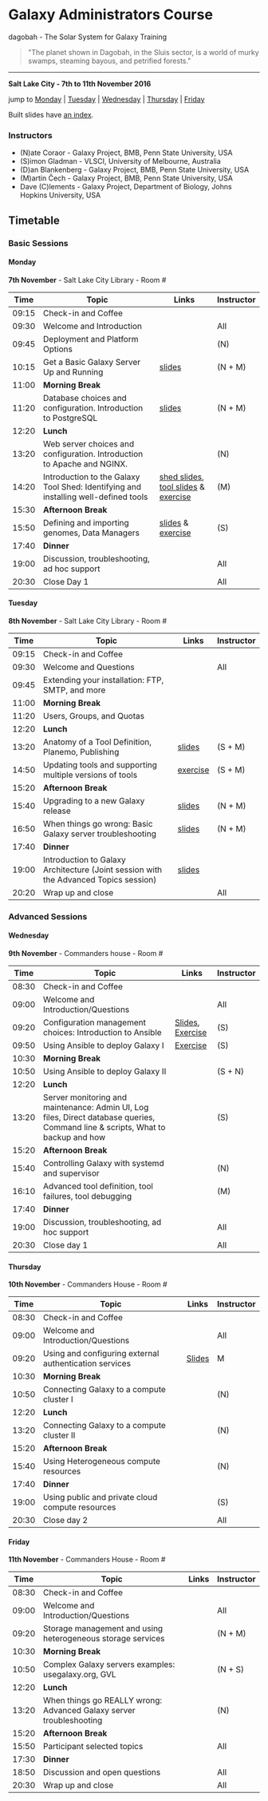 # Galaxy Administrators Course

dagobah - The Solar System for Galaxy Training
> "The planet shown in Dagobah, in the Sluis sector, is a world of murky swamps, steaming bayous, and petrified forests."

---
**Salt Lake City - 7th to 11th November 2016**

jump to [Monday](#monday) | [Tuesday](#tuesday) | [Wednesday](#wednesday) | [Thursday](#thursday) | [Friday](#friday)

Built slides have [an index](https://martenson.github.io/dagobah-training/).

### Instructors

* (N)ate Coraor - Galaxy Project, BMB, Penn State University, USA
* (S)imon Gladman - VLSCI, University of Melbourne, Australia
* (D)an Blankenberg - Galaxy Project, BMB, Penn State University, USA
* (M)artin Čech - Galaxy Project, BMB, Penn State University, USA
* Dave (C)lements - Galaxy Project, Department of Biology, Johns Hopkins University, USA

## Timetable
### Basic Sessions
#### Monday
**7th November** - Salt Lake City Library - Room #

| **Time** | **Topic** | **Links** | **Instructor** |
| -------- | --------- | --------- | ----------- |
| 09:15 | Check-in and Coffee |  |  |
| 09:30 | Welcome and Introduction |  | All |
| 09:45 | Deployment and Platform Options |  | (N) |
| 10:15 | Get a Basic Galaxy Server Up and Running | [slides](https://martenson.github.io/dagobah-training/02-basic-server/get-galaxy.html) | (N + M) |
| 11:00 | **Morning Break** | | |
| 11:20 | Database choices and configuration. Introduction to PostgreSQL | [slides](https://martenson.github.io/dagobah-training/03-databases/databases.html) | (N + M) |
| 12:20 | **Lunch** | | |
| 13:20 | Web server choices and configuration. Introduction to Apache and NGINX. |  | (N) |
| 14:20 | Introduction to the Galaxy Tool Shed: Identifying and installing well-defined tools | [shed slides](https://martenson.github.io/dagobah-training/05-tool-shed/shed_intro.html), [tool slides](https://martenson.github.io/dagobah-training/05-tool-shed/tool_installation.html) & [exercise](https://martenson.github.io/dagobah-training/05-tool-shed/ex-tool-management.html)| (M) |
| 15:30 | **Afternoon Break** | | |
| 15:50 | Defining and importing genomes, Data Managers | [slides](https://martenson.github.io/dagobah-training/06-reference-genomes/reference_genomes.html) & [exercise](intro/06-reference-genomes/ex06_reference_genomes.md) | (S) |
| 17:40 | **Dinner** |  |  |
| 19:00 | Discussion, troubleshooting, ad hoc support |  | All |
| 20:30 | Close Day 1 | | All |

#### Tuesday
**8th November** - Salt Lake City Library - Room #

| **Time** | **Topic** | **Links** | **Instructor** |
| -------- | --------- | --------- | ----------- |
| 09:15 | Check-in and Coffee |  |  |
| 09:30 | Welcome and Questions |  | All |
| 09:45 | Extending your installation: FTP, SMTP, and more|  |  |
| 11:00 | **Morning Break** | | |
| 11:20 | Users, Groups, and Quotas |  |  |
| 12:20 | **Lunch** | | |
| 13:20 | Anatomy of a Tool Definition, Planemo, Publishing | [slides](https://martenson.github.io/dagobah-training/09-tool-basics/tool-basics.html) | (S + M) |
| 14:50 | Updating tools and supporting multiple versions of tools | [exercise](https://martenson.github.io/dagobah-training/05-tool-shed/ex-advanced-tool-management.html) | (S + M) |
| 15:20 | **Afternoon Break** | | |
| 15:40 | Upgrading to a new Galaxy release | [slides](https://martenson.github.io/dagobah-training/10-upgrading-release/upgrading.html) | (N + M) |
| 16:50 | When things go wrong: Basic Galaxy server troubleshooting | [slides](https://martenson.github.io/dagobah-training/11-basic-troubleshooting/basic-troubleshooting.html) | (N + M) |
| 17:40 | **Dinner** |  |  |
| 19:00 | Introduction to Galaxy Architecture (Joint session with the Advanced Topics session) | [slides](https://martenson.github.io/dagobah-training/12-architecture/galaxy_architecture.html) |  |
| 20:20 | Wrap up and close | | All |

### Advanced Sessions

#### Wednesday
**9th November** - Commanders house - Room #

| **Time** | **Topic** | **Links** | **Instructor** |
| -------- | --------- | --------- | ----------- |
| 08:30 | Check-in and Coffee |  |  |
| 09:00 | Welcome and Introduction/Questions |  | All |
| 09:20 | Configuration management choices: Introduction to Ansible | [Slides](https://martenson.github.io/dagobah-training/001-ansible/ansible-introduction.html), [Exercise](https://github.com/martenson/dagobah-training/blob/master/advanced/001-ansible/ex1-intro-ansible.md) | (S) |
| 09:50 | Using Ansible to deploy Galaxy I |  [Exercise](https://github.com/martenson/dagobah-training/blob/master/advanced/001-ansible/ex2-galaxy-ansible.md)| (S) |
| 10:30 | **Morning Break** | | |
| 10:50 | Using Ansible to deploy Galaxy II |  | (S + N) |
| 12:20 | **Lunch** | | |
| 13:20 | Server monitoring and maintenance: Admin UI, Log files, Direct database queries, Command line & scripts, What to backup and how |  | (S) |
| 15:20 | **Afternoon Break** | | |
| 15:40 | Controlling Galaxy with systemd and supervisor |  | (N) |
| 16:10 | Advanced tool definition, tool failures, tool debugging |  | (M) |
| 17:40 | **Dinner** |  |  |
| 19:00 | Discussion, troubleshooting, ad hoc support |  | All |
| 20:30 | Close day 1 | | All |

#### Thursday
**10th November** - Commanders House - Room #

| **Time** | **Topic** | **Links** | **Instructor** |
| -------- | --------- | --------- | ----------- |
| 08:30 | Check-in and Coffee |  |  |
| 09:00 | Welcome and Introduction/Questions |  | All |
| 09:20 | Using and configuring external authentication services | [Slides](https://martenson.github.io/dagobah-training/004-external-auth/external_auth.html) | M |
| 10:30 | **Morning Break** | | |
| 10:50 | Connecting Galaxy to a compute cluster I |  | (N) |
| 12:20 | **Lunch** | | |
| 13:20 | Connecting Galaxy to a compute cluster II |  | (N) |
| 15:20 | **Afternoon Break** | | |
| 15:40 | Using Heterogeneous compute resources |  | (N) |
| 17:40 | **Dinner** |  |  |
| 19:00 | Using public and private cloud compute resources |  | (S) |
| 20:30 | Close day 2 | | All |

#### Friday
**11th November** - Commanders House - Room #

| **Time** | **Topic** | **Links** | **Instructor** |
| -------- | --------- | --------- | ----------- |
| 08:30 | Check-in and Coffee |  |  |
| 09:00 | Welcome and Introduction/Questions |  | All |
| 09:20 | Storage management and using heterogeneous storage services |  | (N + M) |
| 10:30 | **Morning Break** | | |
| 10:50 | Complex Galaxy servers examples: usegalaxy.org, GVL |  | (N + S) |
| 12:20 | **Lunch** | | |
| 13:20 | When things go REALLY wrong: Advanced Galaxy server troubleshooting |  | (N) |
| 15:20 | **Afternoon Break** | | |
| 15:50 | Participant selected topics |  | All |
| 17:30 | **Dinner** |  |  |
| 18:50 | Discussion and open questions |  | All |
| 20:30 | Wrap up and close | | All |
